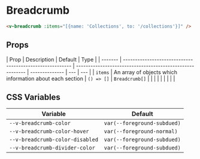 # Breadcrumb

```html
<v-breadcrumb :items="[{name: 'Collections', to: '/collections'}]" />
```

## Props

| Prop    | Description                                              | Default                                                   | Type           |
| ------- | -------------------------------------------------------- | --------------------------------------------------------- | -------------- | --- | --- |
| `items` | An array of objects which information about each section | `() => []`                                                | `Breadcrumb[]` |
| <!--    | `items.to`                                               | The reroute link                                          | `''`           |     | --> |
| <!--    | `items.name`                                             | The name which will be displayed                          | `''`           |     | --> |
| <!--    | `items.icon`                                             | Displays an icon with the given name in front of the name | `''`           |     | --> |
| <!--    | `items.disabled`                                         | If the router link should be clickable                    | `false`        |     | --> |

## CSS Variables

| Variable                        | Default                     |
| ------------------------------- | --------------------------- |
| `--v-breadcrumb-color`          | `var(--foreground-subdued)` |
| `--v-breadcrumb-color-hover`    | `var(--foreground-normal)`  |
| `--v-breadcrumb-color-disabled` | `var(--foreground-subdued)` |
| `--v-breadcrumb-divider-color`  | `var(--foreground-subdued)` |
